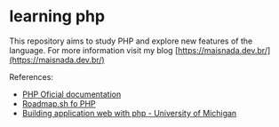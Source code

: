 # learning php

This repository aims to study PHP and explore new features of the language. For more information visit my blog [https://maisnada.dev.br/](https://maisnada.dev.br/)

References:

- [PHP Oficial documentation](https://www.php.net/manual/en/)
- [Roadmap.sh fo PHP](https://roadmap.sh/php)
- [Building application web with php - University of Michigan](https://www.coursera.org/learn/web-applications-php)
